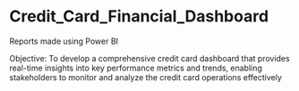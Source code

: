 # Credit_Card_Financial_Dashboard
Reports made using Power BI

Objective:
To develop a comprehensive credit card dashboard that provides real-time insights into key performance metrics and trends, enabling stakeholders to monitor and analyze the credit card operations effectively
  
